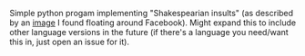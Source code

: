 Simple python progam implementing "Shakespearian insults" (as described by an [image](insults.jpg) I found floating around Facebook). Might expand this to include other language versions in the future (if there's a language you need/want this in, just open an issue for it).


